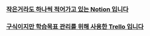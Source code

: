 ### [작은거라도 하나씩 적어가고 있는 Notion 입니다](https://bit.ly/3A4nCu9)
### [구식이지만 학습목표 관리를 위해 사용한 Trello 입니다](https://trello.com/b/UrcinQhP/android-study)
